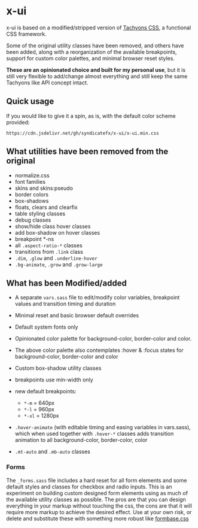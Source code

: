 # x-ui

x-ui is based on a modified/stripped version of [Tachyons CSS](http://tachyons.io/), a functional CSS framework.

Some of the original utility classes have been removed, and others have been added, along with a reorganization of the available breakpoints, support for custom color palettes, and minimal browser reset styles. 

__These are an opinionated choice and built for my personal use__, but it is still very flexible to add/change almost everything and still keep the same Tachyons like API concept intact.

## Quick usage

If you would like to give it a spin, as is, with the default color scheme provided:
```
https://cdn.jsdelivr.net/gh/syndicatefx/x-ui/x-ui.min.css
```

## What utilities have been removed from the original

- normalize.css
- font families
- skins and skins:pseudo
- border colors
- box-shadows
- floats, clears and clearfix
- table styling classes
- debug classes
- show/hide class hover classes
- add box-shadow on hover classes
- breakpoint *-ns
- all `.aspect-ratio-*` classes
- transitions from `.link` class
- `.dim`, `.glow` and `.underline-hover`
- `.bg-animate`, `.grow` and `.grow-large`

## What has been Modified/added

- A separate `vars.sass` file to edit/modify color variables, breakpoint values and transition timing and duration
- Minimal reset and basic browser default overrides
- Default system fonts only
- Opinionated color palette for background-color, border-color and color.
- The above color palette also contemplates :hover & :focus states for background-color, border-color and color
- Custom box-shadow utility classes
- breakpoints use min-width only
- new default breakpoints:

    - `*-m` = 640px
    - `*-l` = 960px
    - `*-xl` = 1280px

- `.hover-animate` (with editable timing and easing variables in vars.sass), which when used together with `.hover-*` classes adds transition animation to all background-color, border-color, color
- `.mt-auto` and `.mb-auto` classes

### Forms

The `_forms.sass` file includes a hard reset for all form elements and some default styles and classes for checkbox and radio inputs. This is an experiment on building custom designed form elements using as much of the available utility classes as possible. The pros are that you can design everything in your markup without touching the css, the cons are that it will require more markup to achieve the desired effect. Use at your own risk, or delete and substitute these with something more robust like [formbase.css](https://github.com/electerious/formbase)